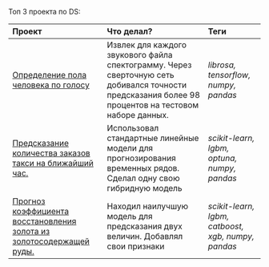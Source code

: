 Топ 3 проекта по DS:


| Проект | Что делал? | Теги | 
| :---------------------- | :---------------------- | :---------------------- |
| [Определение пола человека по голосу ](https://clc.to/T3Zhpg) | Извлек для каждого звукового файла спектограмму. Через сверточную сеть добивался точности предсказания более 98 процентов на тестовом наборе данных. | *librosa, tensorflow, numpy, pandas* |
| [Предсказание количества заказов такси на ближайший час.](https://clc.to/ZwbLPw)| Использовал стандартные линейные модели для прогнозирования временных рядов. Сделал одну свою гибридную модель | *scikit-learn, lgbm, optuna, numpy, pandas* |
| [Прогноз коэффициента восстановления золота из золотосодержащей руды.](https://github.com/leo000007/DA-DS_projects/blob/main/%5BML%5D%20Gold%20recovery%20rate%20prediction/nikitin_gold_predict.ipynb)| Находил наилучшую модель для предсказания двух величин. Добавлял свои признаки | *scikit-learn, lgbm, catboost, xgb, numpy, pandas* |
